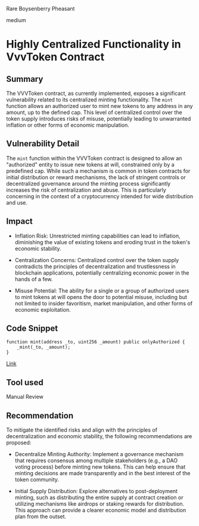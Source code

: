 Rare Boysenberry Pheasant

medium

# Highly Centralized Functionality in VvvToken Contract

## Summary
The VVVToken contract, as currently implemented, exposes a significant vulnerability related to its centralized minting functionality. The `mint` function allows an authorized user to mint new tokens to any address in any amount, up to the defined cap. This level of centralized control over the token supply introduces risks of misuse, potentially leading to unwarranted inflation or other forms of economic manipulation.


## Vulnerability Detail
The `mint` function within the VVVToken contract is designed to allow an "authorized" entity to issue new tokens at will, constrained only by a predefined cap. While such a mechanism is common in token contracts for initial distribution or reward mechanisms, the lack of stringent controls or decentralized governance around the minting process significantly increases the risk of centralization and abuse. This is particularly concerning in the context of a cryptocurrency intended for wide distribution and use.


## Impact
* Inflation Risk: Unrestricted minting capabilities can lead to inflation, diminishing the value of existing tokens and eroding trust in the token's economic stability.

* Centralization Concerns: Centralized control over the token supply contradicts the principles of decentralization and trustlessness in blockchain applications, potentially centralizing economic power in the hands of a few.

* Misuse Potential: The ability for a single or a group of authorized users to mint tokens at will opens the door to potential misuse, including but not limited to insider favoritism, market manipulation, and other forms of economic exploitation.

## Code Snippet
```solidity
function mint(address _to, uint256 _amount) public onlyAuthorized {
    _mint(_to, _amount);
}
```
[Link](https://github.com/sherlock-audit/2024-03-vvv-vesting-staking/blob/main/vvv-platform-smart-contracts/contracts/tokens/VvvToken.sol#L25-L27)
## Tool used

Manual Review

## Recommendation
To mitigate the identified risks and align with the principles of decentralization and economic stability, the following recommendations are proposed:

* Decentralize Minting Authority: Implement a governance mechanism that requires consensus among multiple stakeholders (e.g., a DAO voting process) before minting new tokens. This can help ensure that minting decisions are made transparently and in the best interest of the token community.

* Initial Supply Distribution: Explore alternatives to post-deployment minting, such as distributing the entire supply at contract creation or utilizing mechanisms like airdrops or staking rewards for distribution. This approach can provide a clearer economic model and distribution plan from the outset.



